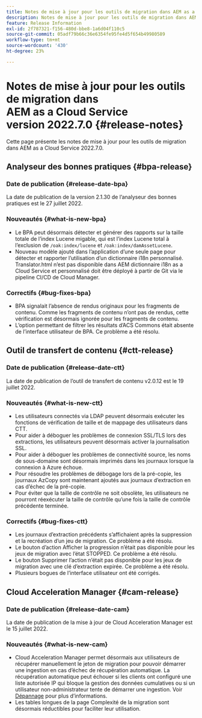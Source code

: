 ```yaml
---
title: Notes de mise à jour pour les outils de migration dans AEM as a Cloud Service version 2022.7.0
description: Notes de mise à jour pour les outils de migration dans AEM as a Cloud Service version 2022.7.0
feature: Release Information
exl-id: 2f787321-f156-480d-bbe8-1a6d04f110c5
source-git-commit: 05adf79b66c36e6354fe95fe4d5f654b49980589
workflow-type: tm+mt
source-wordcount: '430'
ht-degree: 23%

---
```


# Notes de mise à jour pour les outils de migration dans AEM as a Cloud Service version 2022.7.0 {#release-notes}

Cette page présente les notes de mise à jour pour les outils de migration dans AEM as a Cloud Service 2022.7.0.

## Analyseur des bonnes pratiques {#bpa-release}

### Date de publication {#release-date-bpa}

La date de publication de la version 2.1.30 de l’analyseur des bonnes pratiques est le 27 juillet 2022.

### Nouveautés {#what-is-new-bpa}

* Le BPA peut désormais détecter et générer des rapports sur la taille totale de l’index Lucene migable, qui est l’index Lucene total à l’exclusion de `/oak:index/lucene` et `/oak:index/damAssetLucene`.
* Nouveau modèle ajouté dans l’application d’une seule page pour détecter et rapporter l’utilisation d’un dictionnaire i18n personnalisé. Translator.html n’est pas disponible dans AEM dictionnaire i18n as a Cloud Service et personnalisé doit être déployé à partir de Git via le pipeline CI/CD de Cloud Manager.

### Correctifs {#bug-fixes-bpa}

* BPA signalait l’absence de rendus originaux pour les fragments de contenu. Comme les fragments de contenu n’ont pas de rendus, cette vérification est désormais ignorée pour les fragments de contenu.
* L’option permettant de filtrer les résultats d’ACS Commons était absente de l’interface utilisateur de BPA. Ce problème a été résolu.

## Outil de transfert de contenu {#ctt-release}

### Date de publication {#release-date-ctt}

La date de publication de l’outil de transfert de contenu v2.0.12 est le 19 juillet 2022.

### Nouveautés {#what-is-new-ctt}

* Les utilisateurs connectés via LDAP peuvent désormais exécuter les fonctions de vérification de taille et de mappage des utilisateurs dans CTT.
* Pour aider à déboguer les problèmes de connexion SSL/TLS lors des extractions, les utilisateurs peuvent désormais activer la journalisation SSL.
* Pour aider à déboguer les problèmes de connectivité source, les noms de sous-domaine sont désormais imprimés dans les journaux lorsque la connexion à Azure échoue.
* Pour résoudre les problèmes de débogage lors de la pré-copie, les journaux AzCopy sont maintenant ajoutés aux journaux d’extraction en cas d’échec de la pré-copie.
* Pour éviter que la taille de contrôle ne soit obsolète, les utilisateurs ne pourront réexécuter la taille de contrôle qu’une fois la taille de contrôle précédente terminée.

### Correctifs {#bug-fixes-ctt}

* Les journaux d’extraction précédents s’affichaient après la suppression et la recréation d’un jeu de migration. Ce problème a été résolu.
* Le bouton d’action Afficher la progression n’était pas disponible pour les jeux de migration avec l’état STOPPED. Ce problème a été résolu.
* Le bouton Supprimer l’action n’était pas disponible pour les jeux de migration avec une clé d’extraction expirée. Ce problème a été résolu.
* Plusieurs bogues de l’interface utilisateur ont été corrigés.

## Cloud Acceleration Manager {#cam-release}

### Date de publication {#release-date-cam}

La date de publication de la mise à jour de Cloud Acceleration Manager est le 15 juillet 2022.

### Nouveautés {#what-is-new-cam}

* Cloud Acceleration Manager permet désormais aux utilisateurs de récupérer manuellement le jeton de migration pour pouvoir démarrer une ingestion en cas d’échec de récupération automatique. La récupération automatique peut échouer si les clients ont configuré une liste autorisée IP qui bloque la gestion des données cumulatives ou si un utilisateur non-administrateur tente de démarrer une ingestion. Voir [Dépannage](/help/journey-migration/content-transfer-tool/using-content-transfer-tool/ingesting-content.md#troubleshooting) pour plus d’informations.
* Les tables longues de la page Complexité de la migration sont désormais réductibles pour faciliter leur utilisation.

